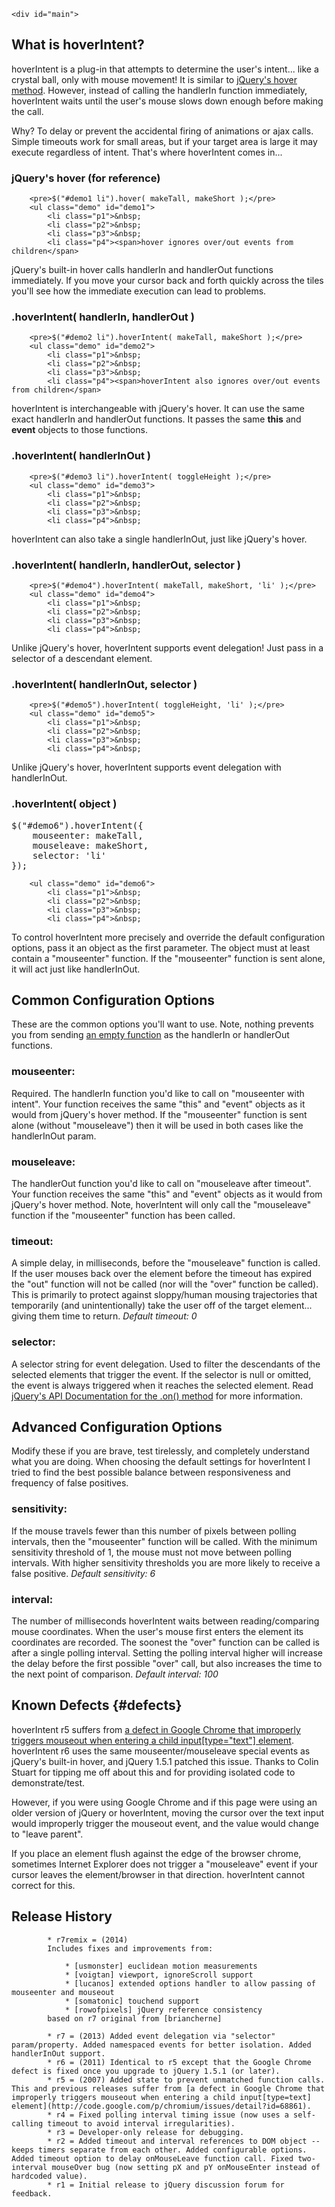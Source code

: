 <div id="pageContent">

    <div id="main">

        
## What is hoverIntent?

        
hoverIntent is a plug-in that attempts to determine the user's intent... like a crystal ball, only with mouse movement! It is similar to [jQuery's hover method](http://api.jquery.com/hover/). However, instead of calling the handlerIn function immediately, hoverIntent waits until the user's mouse slows down enough before making the call.

        
Why? To delay or prevent the accidental firing of animations or ajax calls. Simple timeouts work for small areas, but if your target area is large it may execute regardless of intent. That's where hoverIntent comes in...
        
        
### jQuery's hover (for reference)

        <pre>$("#demo1 li").hover( makeTall, makeShort );</pre>
        <ul class="demo" id="demo1">
            <li class="p1">&nbsp;
            <li class="p2">&nbsp;
            <li class="p3">&nbsp;
            <li class="p4"><span>hover ignores over/out events from children</span>
        

        
jQuery's built-in hover calls handlerIn and handlerOut functions immediately. If you move your cursor back and forth quickly across the tiles you'll see how the immediate execution can lead to problems.

        
### .hoverIntent( handlerIn, handlerOut )

        <pre>$("#demo2 li").hoverIntent( makeTall, makeShort );</pre>
        <ul class="demo" id="demo2">
            <li class="p1">&nbsp;
            <li class="p2">&nbsp;
            <li class="p3">&nbsp;
            <li class="p4"><span>hoverIntent also ignores over/out events from children</span>
        

        
hoverIntent is interchangeable with jQuery's hover. It can use the same exact handlerIn and handlerOut functions. It passes the same **this** and **event** objects to those functions.

        
### .hoverIntent( handlerInOut )

        <pre>$("#demo3 li").hoverIntent( toggleHeight );</pre>
        <ul class="demo" id="demo3">
            <li class="p1">&nbsp;
            <li class="p2">&nbsp;
            <li class="p3">&nbsp;
            <li class="p4">&nbsp;
        

        
hoverIntent can also take a single handlerInOut, just like jQuery's hover.

        
### .hoverIntent( handlerIn, handlerOut, selector )

        <pre>$("#demo4").hoverIntent( makeTall, makeShort, 'li' );</pre>
        <ul class="demo" id="demo4">
            <li class="p1">&nbsp;
            <li class="p2">&nbsp;
            <li class="p3">&nbsp;
            <li class="p4">&nbsp;
        

        
Unlike jQuery's hover, hoverIntent supports event delegation! Just pass in a selector of a descendant element.

        
### .hoverIntent( handlerInOut, selector )

        <pre>$("#demo5").hoverIntent( toggleHeight, 'li' );</pre>
        <ul class="demo" id="demo5">
            <li class="p1">&nbsp;
            <li class="p2">&nbsp;
            <li class="p3">&nbsp;
            <li class="p4">&nbsp;
        

        
Unlike jQuery's hover, hoverIntent supports event delegation with handlerInOut.

        
### .hoverIntent( object )

<pre>
$("#demo6").hoverIntent({
    mouseenter: makeTall,
    mouseleave: makeShort,
    selector: 'li'
});
</pre>
        <ul class="demo" id="demo6">
            <li class="p1">&nbsp;
            <li class="p2">&nbsp;
            <li class="p3">&nbsp;
            <li class="p4">&nbsp;
        

        
To control hoverIntent more precisely and override the default configuration options, pass it an object as the first parameter. The object must at least contain a "mouseenter" function. If the "mouseenter" function is sent alone, it will act just like handlerInOut.

        
## Common Configuration Options

        
These are the common options you'll want to use. Note, nothing prevents you from sending [an empty function](http://api.jquery.com/jQuery.noop/) as the handlerIn or handlerOut functions.

        
### mouseenter:

        
Required. The handlerIn function you'd like to call on "mouseenter with intent". Your function receives the same "this" and "event" objects as it would from jQuery's hover method. If the "mouseenter" function is sent alone (without "mouseleave") then it will be used in both cases like the handlerInOut param.

        
### mouseleave:

        
The handlerOut function you'd like to call on "mouseleave after timeout". Your function receives the same "this" and "event" objects as it would from jQuery's hover method. Note, hoverIntent will only call the "mouseleave" function if the "mouseenter" function has been called.

        
### timeout:

        
A simple delay, in milliseconds, before the "mouseleave" function is called. If the user mouses back over the element before the timeout has expired the "out" function will not be called (nor will the "over" function be called). This is primarily to protect against sloppy/human mousing trajectories that temporarily (and unintentionally) take the user off of the target element... giving them time to return. _Default timeout: 0_

        
### selector:

        
A selector string for event delegation. Used to filter the descendants of the selected elements that trigger the event. If the selector is null or omitted, the event is always triggered when it reaches the selected element. Read [jQuery's API Documentation for the .on() method](http://api.jquery.com/on/#direct-and-delegated-events) for more information.

        
## Advanced Configuration Options

        
Modify these if you are brave, test tirelessly, and completely understand what you are doing. When choosing the default settings for hoverIntent I tried to find the best possible balance between responsiveness and frequency of false positives.

        
### sensitivity:

        
If the mouse travels fewer than this number of pixels between polling intervals, then the "mouseenter" function will be called. With the minimum sensitivity threshold of 1, the mouse must not move between polling intervals. With higher sensitivity thresholds you are more likely to receive a false positive. _Default sensitivity: 6_

        
### interval:

        
The number of milliseconds hoverIntent waits between reading/comparing mouse coordinates. When the user's mouse first enters the element its coordinates are recorded. The soonest the "over" function can be called is after a single polling interval. Setting the polling interval higher will increase the delay before the first possible "over" call, but also increases the time to the next point of comparison. _Default interval: 100_

        
## Known Defects {#defects}

        
hoverIntent r5 suffers from [a defect in Google Chrome that improperly triggers mouseout when entering a child input[type="text"] element](http://code.google.com/p/chromium/issues/detail?id=68629). hoverIntent r6 uses the same mouseenter/mouseleave special events as jQuery's built-in hover, and jQuery 1.5.1 patched this issue. Thanks to Colin Stuart for tipping me off about this and for providing isolated code to demonstrate/test.

 However, if you were using Google Chrome and if this page were using an older version of jQuery or hoverIntent, moving the cursor over the text input would improperly trigger the mouseout event, and the value would change to "leave parent".

If you place an element flush against the edge of the browser chrome, sometimes Internet Explorer does not trigger a "mouseleave" event if your cursor leaves the element/browser in that direction. hoverIntent cannot correct for this.

## Release History

            * r7remix = (2014) 
            Includes fixes and improvements from:
            
                * [usmonster] euclidean motion measurements
                * [voigtan] viewport, ignoreScroll support
                * [lucanos] extended options handler to allow passing of mouseenter and mouseout
                * [somatonic] touchend support
                * [rowofpixels] jQuery reference consistency
            based on r7 original from [briancherne]
            
            * r7 = (2013) Added event delegation via "selector" param/property. Added namespaced events for better isolation. Added handlerInOut support.
            * r6 = (2011) Identical to r5 except that the Google Chrome defect is fixed once you upgrade to jQuery 1.5.1 (or later).
            * r5 = (2007) Added state to prevent unmatched function calls. This and previous releases suffer from [a defect in Google Chrome that improperly triggers mouseout when entering a child input[type=text] element](http://code.google.com/p/chromium/issues/detail?id=68861).
            * r4 = Fixed polling interval timing issue (now uses a self-calling timeout to avoid interval irregularities).
            * r3 = Developer-only release for debugging.
            * r2 = Added timeout and interval references to DOM object -- keeps timers separate from each other. Added configurable options. Added timeout option to delay onMouseLeave function call. Fixed two-interval mouseOver bug (now setting pX and pY onMouseEnter instead of hardcoded value).
            * r1 = Initial release to jQuery discussion forum for feedback.
